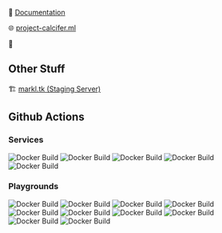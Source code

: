 📓 [Documentation](https://github.com/UTSCC09/project-calcifer/wiki)

🌐 [project-calcifer.ml](https://project-calcifer.ml/)

🎥 

## Other Stuff

🏗️ [markl.tk (Staging Server)](https://markl.tk/)

## Github Actions
### Services

![Docker Build](https://github.com/UTSCC09/project-calcifer/actions/workflows/ssh-service.yml/badge.svg)
![Docker Build](https://github.com/UTSCC09/project-calcifer/actions/workflows/docsync-service.yml/badge.svg)
![Docker Build](https://github.com/UTSCC09/project-calcifer/actions/workflows/api-service.yml/badge.svg)
![Docker Build](https://github.com/UTSCC09/project-calcifer/actions/workflows/client-service.yml/badge.svg)
![Docker Build](https://github.com/UTSCC09/project-calcifer/actions/workflows/nginx-proxy.yml/badge.svg)

### Playgrounds

![Docker Build](https://github.com/UTSCC09/project-calcifer/actions/workflows/kind-playground.yml/badge.svg)
![Docker Build](https://github.com/UTSCC09/project-calcifer/actions/workflows/dind-playground.yml/badge.svg)
![Docker Build](https://github.com/UTSCC09/project-calcifer/actions/workflows/c-playground.yml/badge.svg)
![Docker Build](https://github.com/UTSCC09/project-calcifer/actions/workflows/python-playground.yml/badge.svg)
![Docker Build](https://github.com/UTSCC09/project-calcifer/actions/workflows/node-playground.yml/badge.svg)
![Docker Build](https://github.com/UTSCC09/project-calcifer/actions/workflows/react-playground.yml/badge.svg)
![Docker Build](https://github.com/UTSCC09/project-calcifer/actions/workflows/angular-playground.yml/badge.svg)
![Docker Build](https://github.com/UTSCC09/project-calcifer/actions/workflows/rust-playground.yml/badge.svg)
![Docker Build](https://github.com/UTSCC09/project-calcifer/actions/workflows/go-playground.yml/badge.svg)
![Docker Build](https://github.com/UTSCC09/project-calcifer/actions/workflows/vue-playground.yml/badge.svg)

<!-- ## Deploy

![Docker Build](https://github.com/UTSCC09/project-calcifer/actions/workflows/deploy.yml/badge.svg) -->


